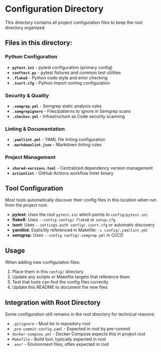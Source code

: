 # Configuration Directory

This directory contains all project configuration files to keep the root directory organized.

## Files in this directory:

### Python Configuration
- **`pytest.ini`** - pytest configuration (primary config)
- **`conftest.py`** - pytest fixtures and common test utilities 
- **`.flake8`** - Python code style and error checking
- **`.isort.cfg`** - Python import sorting configuration

### Security & Quality
- **`.semgrep.yml`** - Semgrep static analysis rules
- **`.semgrepignore`** - Files/patterns to ignore in Semgrep scans
- **`.checkov.yml`** - Infrastructure as Code security scanning

### Linting & Documentation
- **`.yamllint.yml`** - YAML file linting configuration  
- **`.markdownlint.json`** - Markdown linting rules

### Project Management
- **`shared-versions.toml`** - Centralized dependency version management
- **`actionlint`** - GitHub Actions workflow linter binary

## Tool Configuration

Most tools automatically discover their config files in this location when run from the project root:

- **pytest**: Uses the root `pytest.ini` which points to `config/pytest.ini`
- **flake8**: Uses `--config config/.flake8` or `setup.cfg` 
- **isort**: Uses `--settings-path config/.isort.cfg` or automatic discovery
- **yamllint**: Explicitly referenced in Makefile: `-c config/.yamllint.yml`
- **semgrep**: Uses `--config config/.semgrep.yml` in CI/CD

## Usage

When adding new configuration files:
1. Place them in this `config/` directory
2. Update any scripts or Makefile targets that reference them
3. Test that tools can find the config files correctly
4. Update this README to document the new files

## Integration with Root Directory

Some configuration still remains in the root directory for technical reasons:
- `.gitignore` - Must be in repository root
- `.pre-commit-config.yaml` - Expected in root by pre-commit
- `docker-compose.yml` - Docker Compose expects this in project root
- `Makefile` - Build tool, typically expected in root
- `.env*` - Environment files, often expected in root
